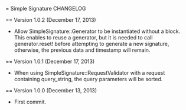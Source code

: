 = Simple Signature CHANGELOG

== Version 1.0.2 (December 17, 2013)

- Allow SimpleSignature::Generator to be instantiated without a block. This enables to reuse a generator, but it is needed to call generator.reset! before attempting to generate a new signature, otherwise, the previous data and timestamp will remain.

== Version 1.0.1 (December 17, 2013)

- When using SimpleSignature::RequestValidator with a request containing query_string, the query parameters will be sorted.

== Version 1.0.0 (December 13, 2013)

- First commit.
